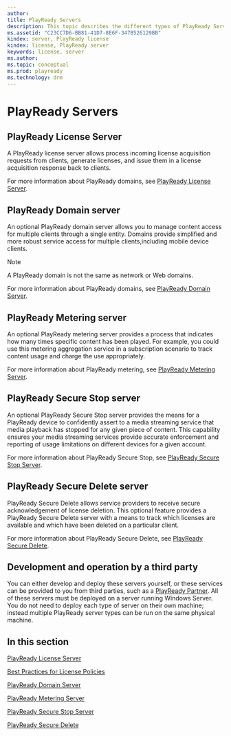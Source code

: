 ```yaml
---
author:
title: PlayReady Servers
description: This topic describes the different types of PlayReady Servers.
ms.assetid: "C23CC7D6-BB81-41D7-8E6F-347B526129BB"
kindex: server, PlayReady license
kindex: license, PlayReady server
keywords: license, server
ms.author:
ms.topic: conceptual
ms.prod: playready
ms.technology: drm
---
```


# PlayReady Servers


## PlayReady License Server

A PlayReady license server allows process incoming license acquisition requests from clients, generate licenses, and issue them in a license acquisition response back to clients.

For more information about PlayReady domains, see [PlayReady License Server](license-server.md).

## PlayReady Domain server

An optional PlayReady domain server allows you to manage content access for multiple clients through a single entity. Domains provide simplified and more robust service access for multiple clients,including mobile device clients.

> [!NOTE]
> A PlayReady domain is not the same as network or Web domains.

For more information about PlayReady domains, see [PlayReady Domain Server](domains.md).

## PlayReady Metering server

An optional PlayReady metering server provides a process that indicates how many times specific content has been played. For example, you could use this metering aggregation service in a subscription scenario to track content usage and charge the use appropriately.

For more information about PlayReady metering, see [PlayReady Metering Server](metering.md).

## PlayReady Secure Stop server

An optional PlayReady Secure Stop server provides the means for a PlayReady device to confidently assert to a media streaming service that media playback has stopped for any given piece of content. This capability ensures your media streaming services provide accurate enforcement and reporting of usage limitations on different devices for a given account.

For more information about PlayReady Secure Stop, see [PlayReady Secure Stop Server](secure-stop.md).

## PlayReady Secure Delete server

PlayReady Secure Delete allows service providers to receive secure acknowledgement of license deletion. This optional feature provides a PlayReady Secure Delete server with a means to track which licenses are available and which have been deleted on a particular client.

For more information about PlayReady Secure Delete, see [PlayReady Secure Delete](secure-delete.md).

## Development and operation by a third party

You can either develop and deploy these servers yourself, or these services can be provided to you from third parties, such as a [PlayReady Partner](https://www.microsoft.com/playready/partners/). All of these servers must be deployed on a server running Windows Server. You do not need to deploy each type of server on their own machine; instead multiple PlayReady server types can be run on the same physical machine.


## In this section

[PlayReady License Server](license-server.md)

[Best Practices for License Policies](policies-best-practices.md)

[PlayReady Domain Server](domains.md)

[PlayReady Metering Server](metering.md)

[PlayReady Secure Stop Server](secure-stop.md)

[PlayReady Secure Delete](secure-delete.md)